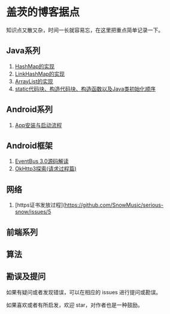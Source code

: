 # 盖茨的博客据点
知识点又散又杂，时间一长就容易忘，在这里把重点简单记录一下。


## Java系列
1. [HashMap的实现](https://github.com/SnowMusic/serious-snow/issues/1)
2. [LinkHashMap的实现](https://github.com/SnowMusic/serious-snow/issues/2)
3. [ArrayList的实现](https://github.com/SnowMusic/serious-snow/issues/4)
4. [static代码块、构造代码块、构造函数以及Java类初始化顺序](https://github.com/SnowMusic/serious-snow/issues/6)


## Android系列
1. [App安装与启动流程](https://github.com/SnowMusic/serious-snow/issues/3)


## Android框架
1. [EventBus 3.0源码解读](https://github.com/SnowMusic/serious-snow/issues/7)
2. [OkHttp3探索(请求过程篇)](https://github.com/SnowMusic/serious-snow/issues/8)


## 网络
1. [https证书发放过程](https://github.com/SnowMusic/serious-snow/issues/5


## 前端系列


## 算法


## 勘误及提问
如果有疑问或者发现错误，可以在相应的 issues 进行提问或勘误。

如果喜欢或者有所启发，欢迎 star，对作者也是一种鼓励。



